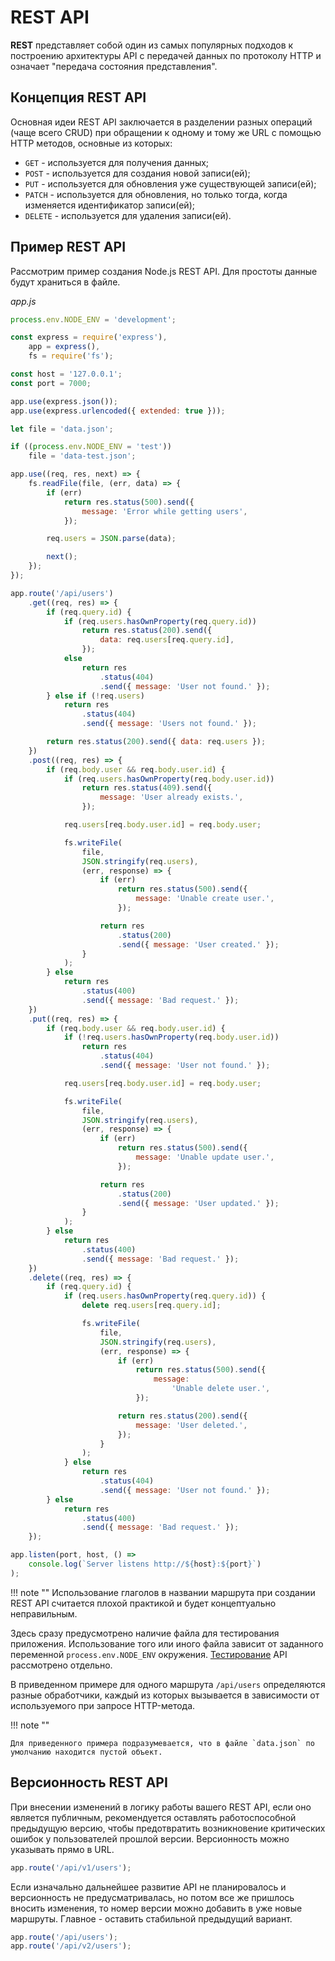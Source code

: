 # REST API

**REST** представляет собой один из самых популярных подходов к построению архитектуры API с передачей данных по протоколу HTTP и означает "передача состояния представления".

## Концепция REST API

Основная идеи REST API заключается в разделении разных операций (чаще всего CRUD) при обращении к одному и тому же URL с помощью HTTP методов, основные из которых:

-   `GET` - используется для получения данных;
-   `POST` - используется для создания новой записи(ей);
-   `PUT` - используется для обновления уже существующей записи(ей);
-   `PATCH` - используется для обновления, но только тогда, когда изменяется идентификатор записи(ей);
-   `DELETE` - используется для удаления записи(ей).

## Пример REST API

Рассмотрим пример создания Node.js REST API. Для простоты данные будут храниться в файле.

_app.js_

```js
process.env.NODE_ENV = 'development';

const express = require('express'),
    app = express(),
    fs = require('fs');

const host = '127.0.0.1';
const port = 7000;

app.use(express.json());
app.use(express.urlencoded({ extended: true }));

let file = 'data.json';

if ((process.env.NODE_ENV = 'test'))
    file = 'data-test.json';

app.use((req, res, next) => {
    fs.readFile(file, (err, data) => {
        if (err)
            return res.status(500).send({
                message: 'Error while getting users',
            });

        req.users = JSON.parse(data);

        next();
    });
});

app.route('/api/users')
    .get((req, res) => {
        if (req.query.id) {
            if (req.users.hasOwnProperty(req.query.id))
                return res.status(200).send({
                    data: req.users[req.query.id],
                });
            else
                return res
                    .status(404)
                    .send({ message: 'User not found.' });
        } else if (!req.users)
            return res
                .status(404)
                .send({ message: 'Users not found.' });

        return res.status(200).send({ data: req.users });
    })
    .post((req, res) => {
        if (req.body.user && req.body.user.id) {
            if (req.users.hasOwnProperty(req.body.user.id))
                return res.status(409).send({
                    message: 'User already exists.',
                });

            req.users[req.body.user.id] = req.body.user;

            fs.writeFile(
                file,
                JSON.stringify(req.users),
                (err, response) => {
                    if (err)
                        return res.status(500).send({
                            message: 'Unable create user.',
                        });

                    return res
                        .status(200)
                        .send({ message: 'User created.' });
                }
            );
        } else
            return res
                .status(400)
                .send({ message: 'Bad request.' });
    })
    .put((req, res) => {
        if (req.body.user && req.body.user.id) {
            if (!req.users.hasOwnProperty(req.body.user.id))
                return res
                    .status(404)
                    .send({ message: 'User not found.' });

            req.users[req.body.user.id] = req.body.user;

            fs.writeFile(
                file,
                JSON.stringify(req.users),
                (err, response) => {
                    if (err)
                        return res.status(500).send({
                            message: 'Unable update user.',
                        });

                    return res
                        .status(200)
                        .send({ message: 'User updated.' });
                }
            );
        } else
            return res
                .status(400)
                .send({ message: 'Bad request.' });
    })
    .delete((req, res) => {
        if (req.query.id) {
            if (req.users.hasOwnProperty(req.query.id)) {
                delete req.users[req.query.id];

                fs.writeFile(
                    file,
                    JSON.stringify(req.users),
                    (err, response) => {
                        if (err)
                            return res.status(500).send({
                                message:
                                    'Unable delete user.',
                            });

                        return res.status(200).send({
                            message: 'User deleted.',
                        });
                    }
                );
            } else
                return res
                    .status(404)
                    .send({ message: 'User not found.' });
        } else
            return res
                .status(400)
                .send({ message: 'Bad request.' });
    });

app.listen(port, host, () =>
    console.log(`Server listens http://${host}:${port}`)
);
```

!!! note "" Использование глаголов в названии маршрута при создании REST API считается плохой практикой и будет концептуально неправильным.

Здесь сразу предусмотрено наличие файла для тестирования приложения. Использование того или иного файла зависит от заданного переменной `process.env.NODE_ENV` окружения. [Тестирование](testing.md) API рассмотрено отдельно.

В приведенном примере для одного маршрута `/api/users` определяются разные обработчики, каждый из которых вызывается в зависимости от используемого при запросе HTTP-метода.

!!! note ""

    Для приведенного примера подразумевается, что в файле `data.json` по умолчанию находится пустой объект.

## Версионность REST API

При внесении изменений в логику работы вашего REST API, если оно является публичным, рекомендуется оставлять работоспособной предыдущую версию, чтобы предотвратить возникновение критических ошибок у пользователей прошлой версии. Версионность можно указывать прямо в URL.

```js
app.route('/api/v1/users');
```

Если изначально дальнейшее развитие API не планировалось и версионность не предусматривалась, но потом все же пришлось вносить изменения, то номер версии можно добавить в уже новые маршруты. Главное - оставить стабильной предыдущий вариант.

```js
app.route('/api/users');
app.route('/api/v2/users');
```
